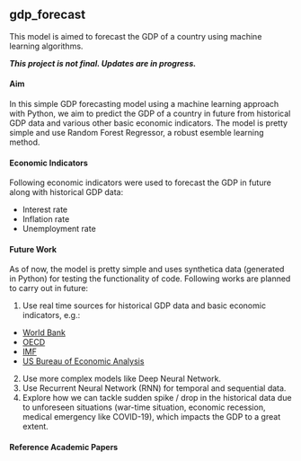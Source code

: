 ## gdp_forecast
This model is aimed to forecast the GDP of a country using machine learning algorithms.

***This project is not final. Updates are in progress.***

#### Aim
In this simple GDP forecasting model using a machine learning approach with Python, we aim to predict the GDP of a country in future from historical GDP data and various other basic economic indicators.
The model is pretty simple and use Random Forest Regressor, a robust esemble learning method.

#### Economic Indicators
Following economic indicators were used to forecast the GDP in future along with historical GDP data:
- Interest rate
- Inflation rate
- Unemployment rate

#### Future Work
As of now, the model is pretty simple and uses synthetica data (generated in Python) for testing the functionality of code. Following works are planned to carry out in future:
1. Use real time sources for historical GDP data and basic economic indicators, e.g.:
  - [World Bank](https://data.worldbank.org/)
  - [OECD](https://data-explorer.oecd.org/)
  - [IMF](https://data.imf.org/?sk=388dfa60-1d26-4ade-b505-a05a558d9a42)
  - [US Bureau of Economic Analysis](https://www.bea.gov/)

2. Use more complex models like Deep Neural Network.
3. Use Recurrent Neural Network (RNN) for temporal and sequential data.
4. Explore how we can tackle sudden spike / drop in the historical data due to unforeseen situations (war-time situation, economic recession, medical emergency like COVID-19), which impacts the GDP to a great extent.

#### Reference Academic Papers
